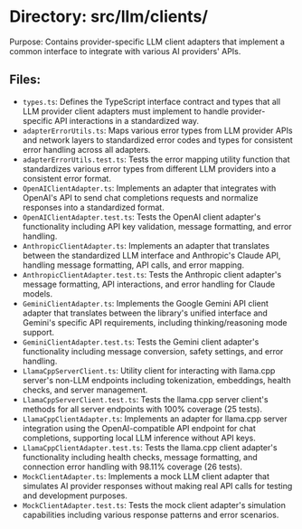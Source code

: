 # Directory: src/llm/clients/

Purpose: Contains provider-specific LLM client adapters that implement a common interface to integrate with various AI providers' APIs.

## Files:

- `types.ts`: Defines the TypeScript interface contract and types that all LLM provider client adapters must implement to handle provider-specific API interactions in a standardized way.
- `adapterErrorUtils.ts`: Maps various error types from LLM provider APIs and network layers to standardized error codes and types for consistent error handling across all adapters.
- `adapterErrorUtils.test.ts`: Tests the error mapping utility function that standardizes various error types from different LLM providers into a consistent error format.
- `OpenAIClientAdapter.ts`: Implements an adapter that integrates with OpenAI's API to send chat completions requests and normalize responses into a standardized format.
- `OpenAIClientAdapter.test.ts`: Tests the OpenAI client adapter's functionality including API key validation, message formatting, and error handling.
- `AnthropicClientAdapter.ts`: Implements an adapter that translates between the standardized LLM interface and Anthropic's Claude API, handling message formatting, API calls, and error mapping.
- `AnthropicClientAdapter.test.ts`: Tests the Anthropic client adapter's message formatting, API interactions, and error handling for Claude models.
- `GeminiClientAdapter.ts`: Implements the Google Gemini API client adapter that translates between the library's unified interface and Gemini's specific API requirements, including thinking/reasoning mode support.
- `GeminiClientAdapter.test.ts`: Tests the Gemini client adapter's functionality including message conversion, safety settings, and error handling.
- `LlamaCppServerClient.ts`: Utility client for interacting with llama.cpp server's non-LLM endpoints including tokenization, embeddings, health checks, and server management.
- `LlamaCppServerClient.test.ts`: Tests the llama.cpp server client's methods for all server endpoints with 100% coverage (25 tests).
- `LlamaCppClientAdapter.ts`: Implements an adapter for llama.cpp server integration using the OpenAI-compatible API endpoint for chat completions, supporting local LLM inference without API keys.
- `LlamaCppClientAdapter.test.ts`: Tests the llama.cpp client adapter's functionality including health checks, message formatting, and connection error handling with 98.11% coverage (26 tests).
- `MockClientAdapter.ts`: Implements a mock LLM client adapter that simulates AI provider responses without making real API calls for testing and development purposes.
- `MockClientAdapter.test.ts`: Tests the mock client adapter's simulation capabilities including various response patterns and error scenarios.